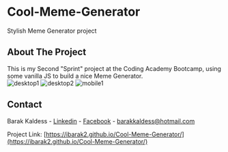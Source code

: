 # Cool-Meme-Generator
Stylish Meme Generator project 

## About The Project

This is my Second "Sprint" project at the Coding Academy Bootcamp, using some vanilla JS to build a nice Meme Generator.
<br>
![desktop1](https://res.cloudinary.com/ibarak/image/upload/v1668496306/finished%20projects%20previews/qrjjnhei3zybcfcoy5xu.jpg)
![desktop2](https://res.cloudinary.com/ibarak/image/upload/v1668496310/finished%20projects%20previews/sa7jx2pvesvodcyvr45u.jpg)
![mobile1](https://res.cloudinary.com/ibarak/image/upload/v1668496305/finished%20projects%20previews/df3jbiogxmhi0ysmujnq.jpg)


## Contact

Barak Kaldess - [Linkedin](https://www.linkedin.com/in/barak-kaldess/) - [Facebook](https://www.facebook.com/barak.kaldess/) - barakkaldess@hotmail.com


Project Link: [https://ibarak2.github.io/Cool-Meme-Generator/](https://ibarak2.github.io/Cool-Meme-Generator/)
